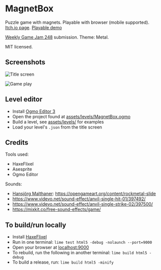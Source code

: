 # MagnetBox

Puzzle game with magnets. Playable with browser (mobile supported). [Itch.io page](https://cretezy.itch.io/magnetbox). [Playable demo](https://cretezy-metal.netlify.app)

[Weekly Game Jam 248](https://itch.io/jam/weekly-game-jam-248) submission. Theme: Metal.

MIT licensed.

## Screenshots

![Title screen](https://i.imgur.com/bOqujhC.png)

![Game play](https://i.imgur.com/btsHQ5a.png)

## Level editor

- Install [Ogmo Editor 3](https://ogmo-editor-3.github.io/)
- Open the project found at [assets/levels/MagnetBox.ogmo](./assets/levels/MagnetBox.ogmo)
- Build a level, see [assets/levels/](./assets/levels/) for examples
- Load your level's `.json` from the title screen

## Credits

Tools used:
- HaxeFlixel
- Asesprite
- Ogmo Editor

Sounds:
- [Hansjörg Malthaner](http://opengameart.org/users/varkalandar): https://opengameart.org/content/rockmetal-slide
- https://www.videvo.net/sound-effect/anvil-single-hit-01/397492/
- https://www.videvo.net/sound-effect/anvil-single-strike-02/397500/
- https://mixkit.co/free-sound-effects/game/

## To build/run locally

- Install [HaxeFlixel](https://haxeflixel.com)
- Run in one terminal: `lime test html5 -debug -nolaunch --port=9000`
- Open your browser at [localhost:9000](http://localhost:9000)
- To rebuild, run the following in another terminal: `lime build html5 -debug`
- To build a release, run: `lime build html5 -minify`
